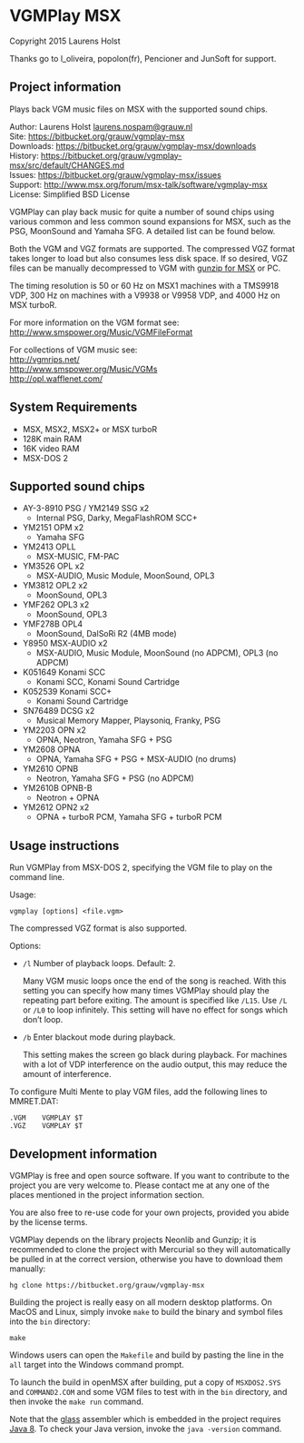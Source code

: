 VGMPlay MSX
===========

Copyright 2015 Laurens Holst

Thanks go to l_oliveira, popolon(fr), Pencioner and JunSoft for support.

Project information
-------------------

Plays back VGM music files on MSX with the supported sound chips.

Author: Laurens Holst <laurens.nospam@grauw.nl>  
Site: <https://bitbucket.org/grauw/vgmplay-msx>  
Downloads: <https://bitbucket.org/grauw/vgmplay-msx/downloads>  
History: <https://bitbucket.org/grauw/vgmplay-msx/src/default/CHANGES.md>  
Issues: <https://bitbucket.org/grauw/vgmplay-msx/issues>  
Support: <http://www.msx.org/forum/msx-talk/software/vgmplay-msx>  
License: Simplified BSD License

VGMPlay can play back music for quite a number of sound chips using various
common and less common sound expansions for MSX, such as the PSG, MoonSound and
Yamaha SFG. A detailed list can be found below.

Both the VGM and VGZ formats are supported. The compressed VGZ format takes
longer to load but also consumes less disk space. If so desired, VGZ files can
be manually decompressed to VGM with
[gunzip for MSX](https://bitbucket.org/grauw/gunzip) or PC.

The timing resolution is 50 or 60 Hz on MSX1 machines with a TMS9918 VDP, 300 Hz
on machines with a V9938 or V9958 VDP, and 4000 Hz on MSX turboR.

For more information on the VGM format see:  
<http://www.smspower.org/Music/VGMFileFormat>

For collections of VGM music see:  
<http://vgmrips.net/>  
<http://www.smspower.org/Music/VGMs>  
<http://opl.wafflenet.com/>


System Requirements
-------------------

  * MSX, MSX2, MSX2+ or MSX turboR
  * 128K main RAM
  * 16K video RAM
  * MSX-DOS 2


Supported sound chips
---------------------

  * AY-3-8910 PSG / YM2149 SSG x2
    * Internal PSG, Darky, MegaFlashROM SCC+
  * YM2151 OPM x2
    * Yamaha SFG
  * YM2413 OPLL
    * MSX-MUSIC, FM-PAC
  * YM3526 OPL x2
    * MSX-AUDIO, Music Module, MoonSound, OPL3
  * YM3812 OPL2 x2
    * MoonSound, OPL3
  * YMF262 OPL3 x2
    * MoonSound, OPL3
  * YMF278B OPL4
    * MoonSound, DalSoRi R2 (4MB mode)
  * Y8950 MSX-AUDIO x2
    * MSX-AUDIO, Music Module, MoonSound (no ADPCM), OPL3 (no ADPCM)
  * K051649 Konami SCC
    * Konami SCC, Konami Sound Cartridge
  * K052539 Konami SCC+
    * Konami Sound Cartridge
  * SN76489 DCSG x2
    * Musical Memory Mapper, Playsoniq, Franky, PSG
  * YM2203 OPN x2
    * OPNA, Neotron, Yamaha SFG + PSG
  * YM2608 OPNA
    * OPNA, Yamaha SFG + PSG + MSX-AUDIO (no drums)
  * YM2610 OPNB
    * Neotron, Yamaha SFG + PSG (no ADPCM)
  * YM2610B OPNB-B
    * Neotron + OPNA
  * YM2612 OPN2 x2
    * OPNA + turboR PCM, Yamaha SFG + turboR PCM


Usage instructions
------------------

Run VGMPlay from MSX-DOS 2, specifying the VGM file to play on the command line.

Usage:

    vgmplay [options] <file.vgm>

The compressed VGZ format is also supported.

Options:

  * `/l` Number of playback loops. Default: 2.
    
    Many VGM music loops once the end of the song is reached. With this setting
    you can specify how many times VGMPlay should play the repeating part before
    exiting. The amount is specified like `/L15`. Use `/L` or `/L0` to loop
    infinitely. This setting will have no effect for songs which don’t loop.
    
  * `/b` Enter blackout mode during playback.
    
    This setting makes the screen go black during playback. For machines with a
    lot of VDP interference on the audio output, this may reduce the amount of
    interference.

To configure Multi Mente to play VGM files, add the following lines to
MMRET.DAT:

    .VGM    VGMPLAY $T
    .VGZ    VGMPLAY $T


Development information
-----------------------

VGMPlay is free and open source software. If you want to contribute to the
project you are very welcome to. Please contact me at any one of the places
mentioned in the project information section.

You are also free to re-use code for your own projects, provided you abide by
the license terms.

VGMPlay depends on the library projects Neonlib and Gunzip; it is recommended
to clone the project with Mercurial so they will automatically be pulled in
at the correct version, otherwise you have to download them manually:

    hg clone https://bitbucket.org/grauw/vgmplay-msx

Building the project is really easy on all modern desktop platforms. On MacOS
and Linux, simply invoke `make` to build the binary and symbol files into the
`bin` directory:

    make

Windows users can open the `Makefile` and build by pasting the line in the `all`
target into the Windows command prompt.

To launch the build in openMSX after building, put a copy of `MSXDOS2.SYS` and
`COMMAND2.COM` and some VGM files to test with in the `bin` directory, and then
invoke the `make run` command.

Note that the [glass](https://bitbucket.org/grauw/glass) assembler which is
embedded in the project requires [Java 8](http://java.com/getjava). To check
your Java version, invoke the `java -version` command.
